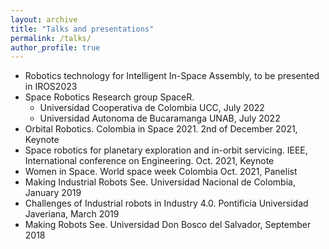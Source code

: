 ```yaml
---
layout: archive
title: "Talks and presentations"
permalink: /talks/
author_profile: true
---
```


- Robotics technology for Intelligent In-Space Assembly, to be presented in IROS2023
- Space Robotics Research group SpaceR. 
    - Universidad Cooperativa de Colombia UCC, July 2022 
    - Universidad Autonoma de Bucaramanga UNAB, July 2022
- Orbital Robotics. Colombia in Space 2021. 2nd of December 2021, Keynote
- Space robotics for planetary exploration and in-orbit servicing. IEEE, International conference on Engineering. Oct. 2021, Keynote
- Women in Space. World space week Colombia Oct. 2021, Panelist
- Making Industrial Robots See. Universidad Nacional de Colombia, January 2019
- Challenges of Industrial robots in Industry 4.0. Pontificia Universidad Javeriana, March 2019
- Making Robots See. Universidad Don Bosco del Salvador, September 2018
